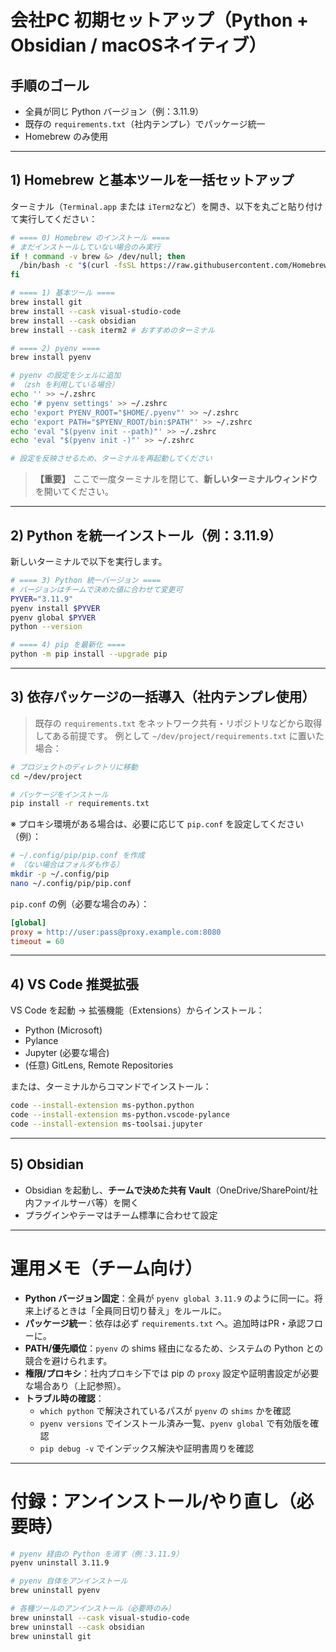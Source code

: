# 会社PC 初期セットアップ（Python + Obsidian / macOSネイティブ）

## 手順のゴール

* 全員が同じ Python バージョン（例：3.11.9）
* 既存の `requirements.txt`（社内テンプレ）でパッケージ統一
* Homebrew のみ使用

---

## 1) Homebrew と基本ツールを一括セットアップ

ターミナル（`Terminal.app` または `iTerm2`など）を開き、以下を丸ごと貼り付けて実行してください：

```bash
# ==== 0) Homebrew のインストール ====
# まだインストールしていない場合のみ実行
if ! command -v brew &> /dev/null; then
  /bin/bash -c "$(curl -fsSL https://raw.githubusercontent.com/Homebrew/install/HEAD/install.sh)"
fi

# ==== 1) 基本ツール ====
brew install git
brew install --cask visual-studio-code
brew install --cask obsidian
brew install --cask iterm2 # おすすめのターミナル

# ==== 2) pyenv ====
brew install pyenv

# pyenv の設定をシェルに追加
# （zsh を利用している場合）
echo '' >> ~/.zshrc
echo '# pyenv settings' >> ~/.zshrc
echo 'export PYENV_ROOT="$HOME/.pyenv"' >> ~/.zshrc
echo 'export PATH="$PYENV_ROOT/bin:$PATH"' >> ~/.zshrc
echo 'eval "$(pyenv init --path)"' >> ~/.zshrc
echo 'eval "$(pyenv init -)"' >> ~/.zshrc

# 設定を反映させるため、ターミナルを再起動してください
```

> **【重要】** ここで一度ターミナルを閉じて、**新しいターミナルウィンドウ**を開いてください。

---

## 2) Python を統一インストール（例：3.11.9）

新しいターミナルで以下を実行します。

```bash
# ==== 3) Python 統一バージョン ====
# バージョンはチームで決めた値に合わせて変更可
PYVER="3.11.9"
pyenv install $PYVER
pyenv global $PYVER
python --version

# ==== 4) pip を最新化 ====
python -m pip install --upgrade pip
```

---

## 3) 依存パッケージの一括導入（社内テンプレ使用）

> 既存の `requirements.txt` をネットワーク共有・リポジトリなどから取得してある前提です。
> 例として `~/dev/project/requirements.txt` に置いた場合：

```bash
# プロジェクトのディレクトリに移動
cd ~/dev/project

# パッケージをインストール
pip install -r requirements.txt
```

※ プロキシ環境がある場合は、必要に応じて `pip.conf` を設定してください（例）：

```bash
# ~/.config/pip/pip.conf を作成
# （ない場合はフォルダも作る）
mkdir -p ~/.config/pip
nano ~/.config/pip/pip.conf
```

`pip.conf` の例（必要な場合のみ）：

```ini
[global]
proxy = http://user:pass@proxy.example.com:8080
timeout = 60
```

---

## 4) VS Code 推奨拡張

VS Code を起動 → 拡張機能（Extensions）からインストール：

*   Python (Microsoft)
*   Pylance
*   Jupyter (必要な場合)
*   (任意) GitLens, Remote Repositories

または、ターミナルからコマンドでインストール：

```bash
code --install-extension ms-python.python
code --install-extension ms-python.vscode-pylance
code --install-extension ms-toolsai.jupyter
```

---

## 5) Obsidian

*   Obsidian を起動し、**チームで決めた共有 Vault**（OneDrive/SharePoint/社内ファイルサーバ等）を開く
*   プラグインやテーマはチーム標準に合わせて設定

---

# 運用メモ（チーム向け）

*   **Python バージョン固定**：全員が `pyenv global 3.11.9` のように同一に。将来上げるときは「全員同日切り替え」をルールに。
*   **パッケージ統一**：依存は必ず `requirements.txt` へ。追加時はPR・承認フローに。
*   **PATH/優先順位**：`pyenv` の shims 経由になるため、システムの Python との競合を避けられます。
*   **権限/プロキシ**：社内プロキシ下では pip の `proxy` 設定や証明書設定が必要な場合あり（上記参照）。
*   **トラブル時の確認**：
    *   `which python` で解決されているパスが `pyenv` の `shims` かを確認
    *   `pyenv versions` でインストール済み一覧、`pyenv global` で有効版を確認
    *   `pip debug -v` でインデックス解決や証明書周りを確認

---

# 付録：アンインストール/やり直し（必要時）

```bash
# pyenv 経由の Python を消す（例：3.11.9）
pyenv uninstall 3.11.9

# pyenv 自体をアンインストール
brew uninstall pyenv

# 各種ツールのアンインストール（必要時のみ）
brew uninstall --cask visual-studio-code
brew uninstall --cask obsidian
brew uninstall git
```
